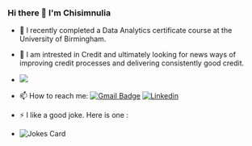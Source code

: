 ### Hi there 👋 I'm Chisimnulia

- 🌱 I recently completed a Data Analytics certificate course at the University of Birmingham. 
- 👀 I am intrested in Credit and ultimately looking for news ways of improving credit processes and delivering consistently good credit.
- <img src="https://github-readme-stats.vercel.app/api/top-langs?username=Chisimokoye&layout=compact"/>
- 📫 How to reach me: 
[![Gmail Badge](https://img.shields.io/badge/-chisimokoye@gmail.com-c14438?style=flat-square&logo=Gmail&logoColor=white&link=mailto:chisimokoye@gmail.com)](mailto:chisimokoye@gmail.com)
[![Linkedin](https://img.shields.io/badge/linkedin-%230077B5.svg?style=for-the-badge&logo=linkedin)](https://www.linkedin.com/in/chisimnulia-okoye-aca-190440109/) 

- ⚡ I like a good joke. Here is one : 
- ![Jokes Card](https://readme-jokes.vercel.app/api)
<!--
**Chisimokoye/Chisimokoye** is a ✨ _special_ ✨ repository because its `README.md` (this file) appears on your GitHub profile.

Here are some ideas to get you started:

